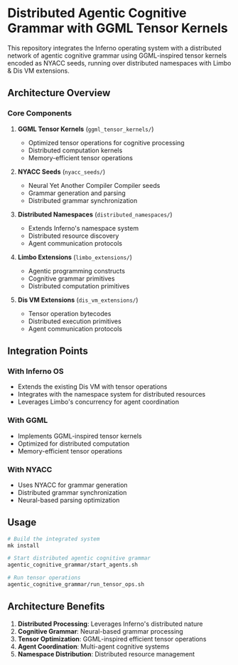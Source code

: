 # Distributed Agentic Cognitive Grammar with GGML Tensor Kernels

This repository integrates the Inferno operating system with a distributed network of agentic cognitive grammar using GGML-inspired tensor kernels encoded as NYACC seeds, running over distributed namespaces with Limbo & Dis VM extensions.

## Architecture Overview

### Core Components

1. **GGML Tensor Kernels** (`ggml_tensor_kernels/`)
   - Optimized tensor operations for cognitive processing
   - Distributed computation kernels
   - Memory-efficient tensor operations

2. **NYACC Seeds** (`nyacc_seeds/`)
   - Neural Yet Another Compiler Compiler seeds
   - Grammar generation and parsing
   - Distributed grammar synchronization

3. **Distributed Namespaces** (`distributed_namespaces/`)
   - Extends Inferno's namespace system
   - Distributed resource discovery
   - Agent communication protocols

4. **Limbo Extensions** (`limbo_extensions/`)
   - Agentic programming constructs
   - Cognitive grammar primitives
   - Distributed computation primitives

5. **Dis VM Extensions** (`dis_vm_extensions/`)
   - Tensor operation bytecodes
   - Distributed execution primitives
   - Agent communication protocols

## Integration Points

### With Inferno OS
- Extends the existing Dis VM with tensor operations
- Integrates with the namespace system for distributed resources
- Leverages Limbo's concurrency for agent coordination

### With GGML
- Implements GGML-inspired tensor kernels
- Optimized for distributed computation
- Memory-efficient tensor operations

### With NYACC
- Uses NYACC for grammar generation
- Distributed grammar synchronization
- Neural-based parsing optimization

## Usage

```bash
# Build the integrated system
mk install

# Start distributed agentic cognitive grammar
agentic_cognitive_grammar/start_agents.sh

# Run tensor operations
agentic_cognitive_grammar/run_tensor_ops.sh
```

## Architecture Benefits

1. **Distributed Processing**: Leverages Inferno's distributed nature
2. **Cognitive Grammar**: Neural-based grammar processing
3. **Tensor Optimization**: GGML-inspired efficient tensor operations
4. **Agent Coordination**: Multi-agent cognitive systems
5. **Namespace Distribution**: Distributed resource management
